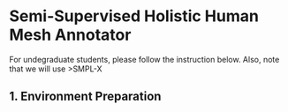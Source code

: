 # Semi-Supervised Holistic Human Mesh Annotator
For undegraduate students, please follow the instruction below. Also, note that we will use >SMPL-X
## 1. Environment Preparation
